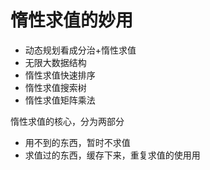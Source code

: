# 惰性求值的妙用

* 动态规划看成分治+惰性求值
* 无限大数据结构
* 惰性求值快速排序
* 惰性求值搜索树
* 惰性求值矩阵乘法



惰性求值的核心，分为两部分

* 用不到的东西，暂时不求值
* 求值过的东西，缓存下来，重复求值的使用用









